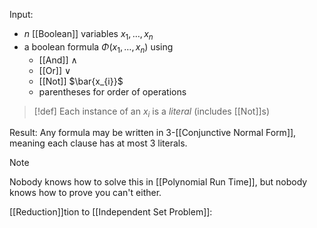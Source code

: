 Input: 
- $n$ [[Boolean]] variables $x_{1},\ldots,x_{n}$
- a boolean formula $\Phi(x_{1},\ldots,x_{n})$ using
	- [[And]] $\land$
	- [[Or]] $\lor$
	- [[Not]] $\bar{x_{i}}$
	- parentheses for order of operations

>[!def]
>Each instance of an $x_i$ is a *literal* (includes [[Not]]s)

Result: Any formula may be written in 3-[[Conjunctive Normal Form]], meaning each clause has at most 3 literals. 

>[!note]
>Nobody knows how to solve this in [[Polynomial Run Time]], but nobody knows how to prove you can't either.

[[Reduction]]tion to [[Independent Set Problem]]:



